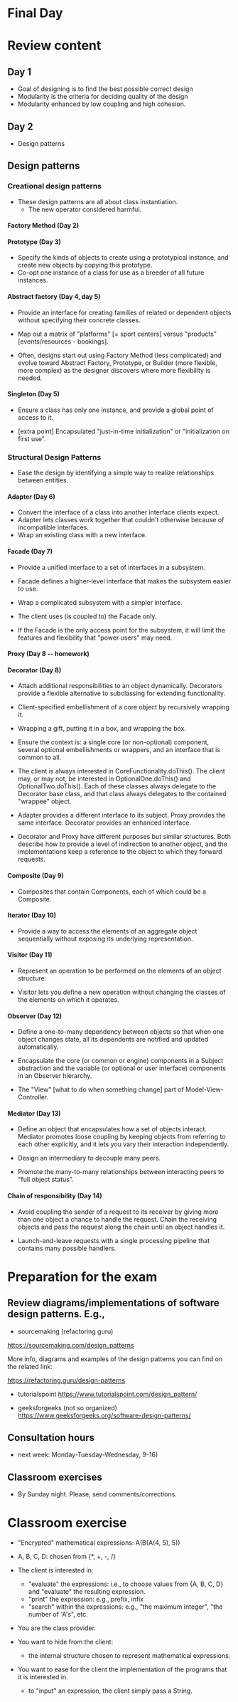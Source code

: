 # Final Day

# Review content
## Day 1
- Goal of designing is to find the best possible correct design  
- Modularity is the criteria for deciding quality of the design
- Modularity enhanced by low coupling and high cohesion.

## Day 2
- Design patterns

## Design patterns
### Creational design patterns
- These design patterns are all about class instantiation.
  - The new operator considered harmful.
#### Factory Method (Day 2)

#### Prototype (Day 3)
- Specify the kinds of objects to create using a prototypical instance, 
and create new objects by copying this prototype.
- Co-opt one instance of a class for use as a breeder of all 
future instances.

#### Abstract factory (Day 4, day 5)
- Provide an interface for creating families of related 
or dependent objects without specifying their concrete classes.

- Map out a matrix of "platforms" [= sport centers] 
versus "products" [events/resources - bookings].

- Often, designs start out using Factory Method (less complicated) 
and evolve  toward Abstract Factory, Prototype, or Builder 
(more flexible, more complex) 
as the designer discovers where more flexibility is needed.

#### Singleton (Day 5)
- Ensure a class has only one instance, 
and provide a global point of access to it.

- [extra point] Encapsulated "just-in-time initialization" 
or "initialization on first use".

### Structural Design Patterns
- Ease the design by identifying a simple way to realize 
relationships between entities.

#### Adapter (Day 6)
- Convert the interface of a class into another interface clients expect. 
- Adapter lets classes work together that couldn't otherwise because of 
incompatible interfaces.
- Wrap an existing class with a new interface.

#### Facade (Day 7)
- Provide a unified interface to a set of interfaces in a subsystem.

- Facade defines a higher-level interface that makes the subsystem 
easier to use.

- Wrap a complicated subsystem with a simpler interface.

- The client uses (is coupled to) the Facade only.

- If the Facade is the only access point for the subsystem, 
it will limit the features and flexibility that "power users" may need.

#### Proxy (Day 8 -- homework)

#### Decorator (Day 8)

- Attach additional responsibilities to an object dynamically. 
Decorators provide a flexible alternative to subclassing 
for extending functionality.

- Client-specified embellishment of a core object by recursively wrapping it.

- Wrapping a gift, putting it in a box, and wrapping the box.

- Ensure the context is: a single core (or non-optional) component,
  several optional embellishments or wrappers, and an interface that
  is common to all.
  
-  The client is always interested in CoreFunctionality.doThis(). The
   client may, or may not, be interested in OptionalOne.doThis() and
   OptionalTwo.doThis(). Each of these classes always delegate to the
   Decorator base class, and that class always delegates to the
   contained "wrappee" object.

- Adapter provides a different interface to its subject.  Proxy
provides the same interface.  Decorator provides an enhanced
interface.

- Decorator and Proxy have different purposes but similar
  structures. Both describe how to provide a level of indirection to
  another object, and the implementations keep a reference to the
  object to which they forward requests.

#### Composite (Day 9)
- Composites that contain Components, each of which could be a Composite.

#### Iterator (Day 10)
- Provide a way to access the elements of an aggregate object 
sequentially without exposing its underlying representation.

#### Visitor (Day 11)
- Represent an operation to be performed on the elements of an object
structure.

- Visitor lets you define a new operation without changing the classes
of the elements on which it operates.


#### Observer (Day 12)

- Define a one-to-many dependency between objects so that when one
  object changes state, all its dependents are notified
  and updated automatically.

- Encapsulate the core (or common or engine) components in a Subject
  abstraction and the variable (or optional or user
  interface) components in an Observer hierarchy.

- The "View" [what to do when something change] part of Model-View-Controller.

#### Mediator (Day 13)

- Define an object that encapsulates how a set of objects
  interact. Mediator promotes loose coupling by keeping objects from
  referring to each other explicitly, and it lets you vary their
  interaction independently.

- Design an intermediary to decouple many peers.

- Promote the many-to-many relationships between interacting peers to
  "full object status".
  
#### Chain of responsibility (Day 14)

- Avoid coupling the sender of a request to its receiver by giving
  more than one object a chance to handle the request. Chain the
  receiving objects and pass the request along the chain until an
  object handles it.

- Launch-and-leave requests with a single processing pipeline that
  contains many possible handlers.

#### 





# Preparation for the exam

##  Review diagrams/implementations of software design patterns. E.g.,

- sourcemaking (refactoring guru)

https://sourcemaking.com/design_patterns

More info, diagrams and examples of the design patterns you can find 
on the related link:

https://refactoring.guru/design-patterns

- tutorialspoint
https://www.tutorialspoint.com/design_pattern/

- geeksforgeeks (not so organized)
https://www.geeksforgeeks.org/software-design-patterns/

## Consultation hours 
- next week: Monday-Tuesday-Wednesday, 9-16)

## Classroom exercises
- By Sunday night. Please, send comments/corrections.

# Classroom exercise

- "Encrypted" mathematical expressions: A(B(A(4, 5), 5))
- A, B, C, D: chosen from {*, +, -, /}
- The client is interested in:
  - "evaluate" the expressions: i.e., to choose values from {A, B, C, D}
and "evaluate" the resulting expression.
  - "print" the expression: e.g., prefix, infix
  - "search" within the expressions: 
e.g., "the maximum integer", "the number of 'A's", etc.

- You are the class provider. 
- You want to hide from the client:
  - the internal structure chosen to represent mathematical expressions.

- You want to ease for the client the implementation of the programs 
that it is interested in.
  - to "input" an expression, the client simply 
pass a String.



